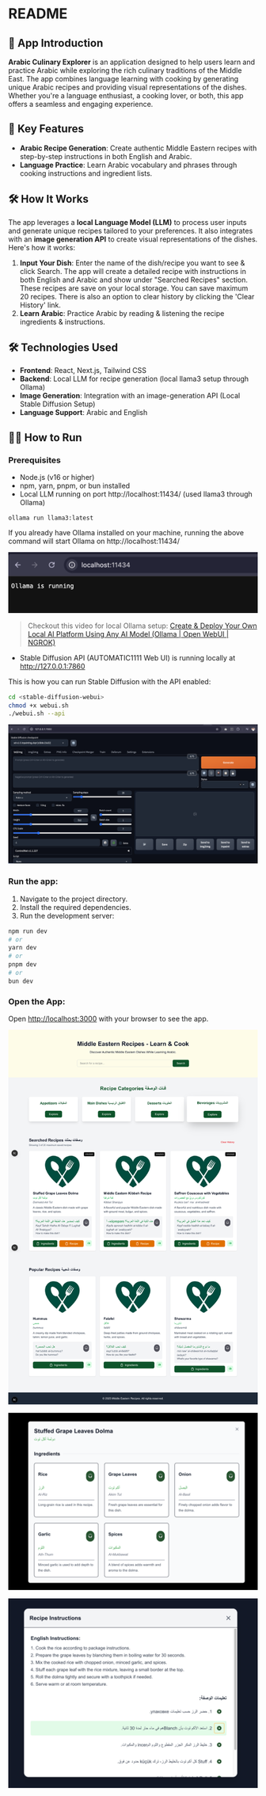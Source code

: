 # README

## 🌟 App Introduction  
**Arabic Culinary Explorer** is an application designed to help users learn and practice Arabic while exploring the rich culinary traditions of the Middle East. The app combines language learning with cooking by generating unique Arabic recipes and providing visual representations of the dishes. Whether you're a language enthusiast, a cooking lover, or both, this app offers a seamless and engaging experience.

## 🚀 Key Features  
- **Arabic Recipe Generation**: Create authentic Middle Eastern recipes with step-by-step instructions in both English and Arabic.  
- **Language Practice**: Learn Arabic vocabulary and phrases through cooking instructions and ingredient lists.  

## 🛠️ How It Works  
The app leverages a **local Language Model (LLM)** to process user inputs and generate unique recipes tailored to your preferences. It also integrates with an **image generation API** to create visual representations of the dishes. 
Here's how it works: 

1. **Input Your Dish**: Enter the name of the dish/recipe you want to see & click Search. The app will create a detailed recipe with instructions in both English and Arabic and show under "Searched Recipes" section. These recipes are save on your local storage. You can save maximum 20 recipes. There is also an option to clear history by clicking the 'Clear History' link.
2. **Learn Arabic**: Practice Arabic by reading & listening the recipe ingredients & instructions.

## 🛠️ Technologies Used  
- **Frontend**: React, Next.js, Tailwind CSS  
- **Backend**: Local LLM for recipe generation (local llama3 setup through Ollama) 
- **Image Generation**: Integration with an image-generation API (Local Stable Diffusion Setup)  
- **Language Support**: Arabic and English    

## 🏃‍♂️ How to Run
### Prerequisites  
- Node.js (v16 or higher)  
- npm, yarn, pnpm, or bun installed
- Local LLM running on port http://localhost:11434/ (used llama3 through Ollama)
```
ollama run llama3:latest
```
If you already have Ollama installed on your machine, running the above command will start Ollama on http://localhost:11434/

![alt text](images/ollama.png)
> Checkout this video for local Ollama setup: [Create & Deploy Your Own Local AI Platform Using Any AI Model (Ollama | Open WebUI | NGROK)](https://www.youtube.com/watch?v=kuaalMmarrc)
- Stable Diffusion API (AUTOMATIC1111 Web UI) is running locally at http://127.0.0.1:7860

This is how you can run Stable Diffusion with the API enabled:

```sh
cd <stable-diffusion-webui> 
chmod +x webui.sh
./webui.sh --api

```

![alt text](images/stable-diffusion.png)

### Run the app:
1. Navigate to the project directory.
2. Install the required dependencies.
3. Run the development server:

```bash
npm run dev
# or
yarn dev
# or
pnpm dev
# or
bun dev
```
### Open the App:  
Open [http://localhost:3000](http://localhost:3000) with your browser to see the app.

![screenshot](images/arabic-learning-app-search-results.png)

![search results](images/ingredients.png)

![search results](images/instructions.png)

